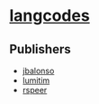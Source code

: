 # [langcodes](https://pypi.org/project/langcodes)



## Publishers
- [jbalonso](https://pypi.org/user/jbalonso)
- [lumitim](https://pypi.org/user/lumitim)
- [rspeer](https://pypi.org/user/rspeer)

